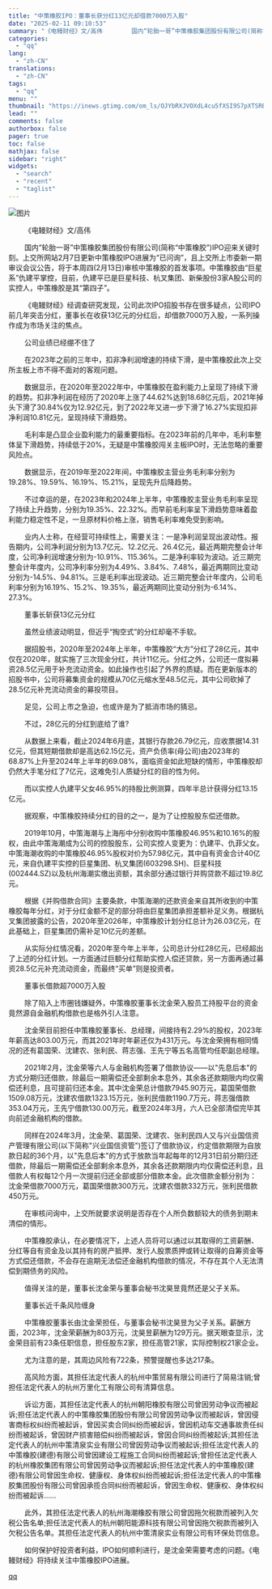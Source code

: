 ```yaml
---
title: "中策橡胶IPO：董事长获分红13亿元却借款7000万入股"
date: "2025-02-11 09:10:53"
summary: "《电鳗财经》文/高伟        国内“轮胎一哥”中策橡胶集团股份有限公司(简称“..."
categories:
  - "qq"
lang:
  - "zh-CN"
translations:
  - "zh-CN"
tags:
  - "qq"
menu: ""
thumbnail: "https://inews.gtimg.com/om_ls/OJYbRXJVOXdL4cu5fXSI9S7pXTSRB6uUVd-SXhUEEDtsIAA_640360/0"
lead: ""
comments: false
authorbox: false
pager: true
toc: false
mathjax: false
sidebar: "right"
widgets:
  - "search"
  - "recent"
  - "taglist"
---
```


![图片](https://inews.gtimg.com/om_bt/OLtwhEBRR7ggcEAW2bc7O5RDg9Ws5r-rTKHpgKiJUwja0AA/641)

        《电鳗财经》文/高伟

        国内“轮胎一哥”中策橡胶集团股份有限公司(简称“中策橡胶”)IPO迎来关键时刻。上交所网站2月7日更新中策橡胶IPO进展为“已问询”，且上交所上市委新一期审议会议公告，将于本周四(2月13日)审核中策橡胶的首发事项。中策橡胶由“巨星系”仇建平掌控，目前，仇建平已是巨星科技、杭叉集团、新柴股份3家A股公司的实控人，中策橡胶是其“第四子”。

        《电鳗财经》经调查研究发现，公司此次IPO招股书存在很多疑点，公司IPO前几年突击分红，董事长在收获13亿元的分红后，却借款7000万入股，一系列操作成为市场关注的焦点。

        公司业绩已经绷不住了

        在2023年之前的三年中，扣非净利润增速的持续下滑，是中策橡胶此次上交所主板上市不得不面对的客观问题。

        数据显示，在2020年至2022年中，中策橡胶在盈利能力上呈现了持续下滑的趋势。扣非净利润在经历了2020年上涨了44.62%达到18.68亿元后，2021年掉头下滑了30.84%仅为12.92亿元，到了2022年又进一步下滑了16.27%实现扣非净利润10.81亿元，呈现持续下滑趋势。

        毛利率是凸显企业盈利能力的最重要指标。在2023年前的几年中，毛利率整体呈下滑趋势，持续低于20%，无疑是中策橡胶闯关主板IPO时，无法忽略的重要风险点。

        数据显示，在2019年至2022年间，中策橡胶主营业务毛利率分别为19.28%、19.59%、16.19%、15.21%，呈现先升后降趋势。

        不过幸运的是，在2023年和2024年上半年，中策橡胶主营业务毛利率呈现了持续上升趋势，分别为19.35%、22.32%。而早前毛利率呈下滑趋势意味着盈利能力稳定性不足，一旦原材料价格上涨，销售毛利率难免受到影响。

        业内人士称，在经营可持续性上，需要关注：一是净利润呈现出波动性。报告期内，公司净利润分别为13.7亿元、12.2亿元、26.4亿元，最近两期完整会计年度，公司净利润增速分别为-10.91%、115.36%。二是净利率较为波动。近三期完整会计年度内，公司净利率分别为4.49%、3.84%、7.48%，最近两期同比变动分别为-14.5%、94.81%。三是毛利率出现波动。近三期完整会计年度内，公司毛利率分别为16.19%、15.2%、19.35%，最近两期同比变动分别为-6.14%、27.3%。

        董事长斩获13亿元分红

        虽然业绩波动明显，但近乎“掏空式”的分红却毫不手软。

        据招股书，2020年至2024年上半年，中策橡胶“大方”分红了28亿元，其中仅在2020年，就实施了三次现金分红，共计11亿元。分红之外，公司还一度拟募资28.5亿元用于补充流动资金。如此操作也引起了外界的质疑。而在更新版本的招股书中，公司将募集资金的规模从70亿元缩水至48.5亿元，其中公司砍掉了28.5亿元补充流动资金的募投项目。

        足见，公司上市之急迫，也或许是为了抵消市场的猜忌。

        不过，28亿元的分红到底给了谁?

        从数据上来看，截止2024年6月底，其银行存款26.79亿元，应收票据14.31亿元，但其短期借款却是高达62.15亿元，资产负债率(母公司)由2023年的68.87%上升至2024年上半年的69.08%，面临资金如此短缺的情形，中策橡胶却仍然大手笔分红了7亿元，这难免引人质疑分红的目的性为何。

        而以实控人仇建平父女46.95%的持股比例测算，四年半总计获得分红13.15亿元。

        据观察，中策橡胶持续分红的目的之一，是为了让控股股东偿还借款。

        2019年10月，中策海潮与上海彤中分别收购中策橡胶46.95%和10.16%的股权，由此中策海潮成为公司的控股股东，公司实控人变更为：仇建平、仇菲父女。中策海潮收购的中策橡胶46.95%股权对价为57.98亿元，其中自有资金合计40亿元，来自仇建平实控的巨星集团、杭叉集团(603298.SH)、巨星科技(002444.SZ)以及杭州海潮实缴出资额，其余部分通过银行并购贷款不超过19.8亿元。

        根据《并购借款合同》主要条款，中策海潮的还款资金来自其所收到的中策橡胶每年分红，对于分红金额不足的部分将由巨星集团承担差额补足义务。根据杭叉集团披露的公告，2020年至2026年，中策橡胶计划分红总计为26.03亿元，在此基础上，巨星集团仍需补足10亿元的差额。

        从实际分红情况看，2020年至今年上半年，公司总计分红28亿元，已经超出了上述的分红计划。一方面通过巨额分红帮助实控人偿还贷款，另一方面再通过募资28.5亿元补充流动资金，而最终“买单”则是投资者。

        董事长借款超7000万入股

        除了陷入上市圈钱嫌疑外，中策橡胶董事长沈金荣入股员工持股平台的资金竟然源自金融机构借款也是格外引人注意。

        沈金荣目前担任中策橡胶董事长、总经理，间接持有2.29%的股权，2023年年薪高达803.00万元，而其2021年时年薪还仅为431万元。与沈金荣拥有相同情况的还有葛国荣、沈建农、张利民、蒋志强、王先宁等五名高管均任职副总经理。

        2021年2月，沈金荣等六人与金融机构签署了借款协议——以"先息后本"的方式分期归还借款，除最后一期需偿还全部剩余本息外，其余各还款期限内均仅需偿还利息，且可提前归还本金。其中沈金荣总计借款7945.90万元，葛国荣借款1509.08万元，沈建农借款1323.15万元，张利民借款1190.7万元，蒋志强借款353.04万元，王先宁借款130.00万元，截至2024年3月，六人已全部清偿完毕其向前述金融机构的借款。

        同样在2024年3月，沈金荣、葛国荣、沈建农、张利民四人又与兴业国信资产管理有限公司(以下简称"兴业国信资管")签订了借款协议，约定借款期限为自放款日起的36个月，以"先息后本"的方式于放款当年起每年的12月31日前分期归还借款，除最后一期需偿还全部剩余本息外，其余各还款期限内均仅需偿还利息，且借款人有权每12个月一次提前归还全部或部分借款本金。此次借款金额分别为：沈金荣借款7000万元，葛国荣借款300万元，沈建农借款332万元，张利民借款450万元。

        在审核问询中，上交所就要求说明是否存在个人所负数额较大的债务到期未清偿的情形。

        中策橡胶承认，在必要情况下，上述人员将可以通过以其取得的工资薪酬、分红等自有资金及以其持有的房产抵押、发行人股票质押或转让取得的自筹资金等方式偿还借款，不会存在逾期无法偿还金融机构借款的情况，不存在其个人无法清偿到期债务的风险。

        值得关注的是，董事长沈金荣与董事会秘书沈昊昱竟然还是父子关系。

        董事长近千条风险缠身

        中策橡胶董事长由沈金荣担任，与董事会秘书沈昊昱为父子关系。薪酬方面，2023年，沈金荣薪酬为803万元，沈昊昱薪酬为129万元。据天眼查显示，沈金荣目前有23条任职信息，担任股东2家，担任高管21家，实际控制权21家企业。

        尤为注意的是，其周边风险有722条，预警提醒也多达217条。

        高风险方面，其担任法定代表人的杭州中策贸易有限公司进行了简易注销;曾担任法定代表人的杭州万里化工有限公司有清算信息。

        诉讼方面，其担任法定代表人的杭州朝阳橡胶有限公司曾因劳动争议而被起诉;担任法定代表人的中策橡胶集团股份有限公司曾因劳动争议而被起诉，曾因侵害商标权纠纷而被起诉，曾因买卖合同纠纷而被起诉，曾因机动车交通事故责任纠纷而被起诉，曾因财产损害赔偿纠纷而被起诉，曾因合同纠纷而被起诉;其担任法定代表人的杭州中策清泉实业有限公司曾因劳动争议而被起诉;担任法定代表人的中策橡胶(建德)有限公司曾因建设工程施工合同纠纷而被起诉;曾担任法定代表人的杭州橡胶集团有限公司曾因劳动争议而被起诉;担任法定代表人的中策橡胶(建德)有限公司曾因生命权、健康权、身体权纠纷而被起诉;担任法定代表人的中策橡胶集团股份有限公司曾因承揽合同纠纷而被起诉，曾因生命权、健康权、身体权纠纷而被起诉……

        此外，其担任法定代表人的杭州海潮橡胶有限公司曾因拖欠税款而被列入欠税公告名单;担任法定代表人的杭州朝阳能源科技有限公司曾因拖欠税款而被列入欠税公告名单。其担任法定代表人的杭州中策清泉实业有限公司有环保处罚信息。

        如何保护好投资者利益，IPO如何顺利进行，是沈金荣需要考虑的问题。《电鳗财经》将持续关注中策橡胶IPO进展。

[qq](https://new.qq.com/rain/a/20250211A01T1100)
